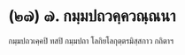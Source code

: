 <h1>(๒๗) ๗. กมฺมปถวคฺควณฺณนา</h1>
<p> กมฺมปถวเคฺคปิ  ทสปิ กมฺมปถา โลกิยโลกุตฺตรมิสฺสกาว กถิตาฯ</p>





